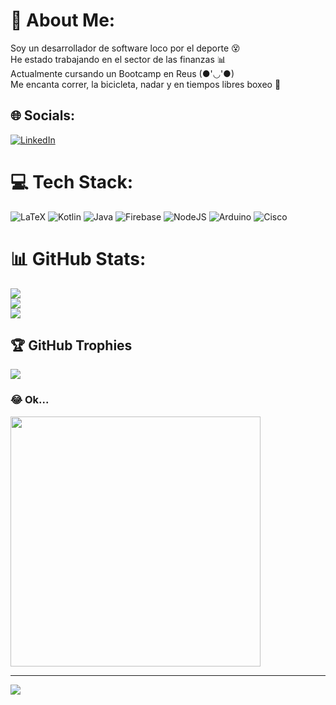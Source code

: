 # 💫 About Me:
Soy un desarrollador de software loco por el deporte 😵<br>He estado trabajando en el sector de las finanzas 📊<br>Actualmente cursando un Bootcamp en Reus (●'◡'●)<br>Me encanta correr, la bicicleta, nadar y en tiempos libres boxeo 🥊


## 🌐 Socials:
[![LinkedIn](https://img.shields.io/badge/LinkedIn-%230077B5.svg?logo=linkedin&logoColor=white)](https://linkedin.com/in/daniel-alvarez-del-reguero-b13636206) 

# 💻 Tech Stack:
![LaTeX](https://img.shields.io/badge/latex-%23008080.svg?style=for-the-badge&logo=latex&logoColor=white) ![Kotlin](https://img.shields.io/badge/kotlin-%237F52FF.svg?style=for-the-badge&logo=kotlin&logoColor=white) ![Java](https://img.shields.io/badge/java-%23ED8B00.svg?style=for-the-badge&logo=openjdk&logoColor=white) ![Firebase](https://img.shields.io/badge/firebase-%23039BE5.svg?style=for-the-badge&logo=firebase) ![NodeJS](https://img.shields.io/badge/node.js-6DA55F?style=for-the-badge&logo=node.js&logoColor=white) ![Arduino](https://img.shields.io/badge/-Arduino-00979D?style=for-the-badge&logo=Arduino&logoColor=white) ![Cisco](https://img.shields.io/badge/cisco-%23049fd9.svg?style=for-the-badge&logo=cisco&logoColor=black)
# 📊 GitHub Stats:
![](https://github-readme-stats.vercel.app/api?username=danipoal&theme=react&hide_border=false&include_all_commits=true&count_private=false)<br/>
![](https://github-readme-streak-stats.herokuapp.com/?user=danipoal&theme=react&hide_border=false)<br/>
![](https://github-readme-stats.vercel.app/api/top-langs/?username=danipoal&theme=react&hide_border=false&include_all_commits=true&count_private=false&layout=compact)

## 🏆 GitHub Trophies
![](https://github-profile-trophy.vercel.app/?username=danipoal&theme=radical&no-frame=true&no-bg=false&margin-w=4)


### 😂 Ok...
<img src='https://memer-new.vercel.app/' style="height: 400px;"/>

---
[![](https://visitcount.itsvg.in/api?id=danipoal&icon=0&color=0)](https://visitcount.itsvg.in)

<!-- Proudly created with GPRM ( https://gprm.itsvg.in ) -->
